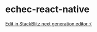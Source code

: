 # echec-react-native

[Edit in StackBlitz next generation editor ⚡️](https://stackblitz.com/~/github.com/Tojo1512/echec-react-native)